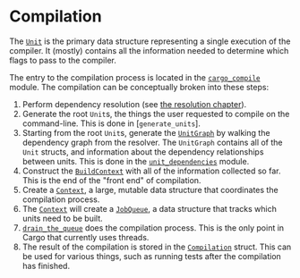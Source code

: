 # Compilation

The [`Unit`] is the primary data structure representing a single execution of
the compiler. It (mostly) contains all the information needed to determine
which flags to pass to the compiler.

The entry to the compilation process is located in the [`cargo_compile`]
module. The compilation can be conceptually broken into these steps:

1. Perform dependency resolution (see [the resolution chapter]).
2. Generate the root `Unit`s, the things the user requested to compile on the
   command-line. This is done in [`generate_units`].
3. Starting from the root `Unit`s, generate the [`UnitGraph`] by walking the
   dependency graph from the resolver. The `UnitGraph` contains all of the
   `Unit` structs, and information about the dependency relationships between
   units. This is done in the [`unit_dependencies`] module.
4. Construct the [`BuildContext`] with all of the information collected so
   far. This is the end of the "front end" of compilation.
5. Create a [`Context`], a large, mutable data structure that coordinates the
   compilation process.
6. The [`Context`] will create a [`JobQueue`], a data structure that tracks
   which units need to be built.
7. [`drain_the_queue`] does the compilation process. This is the only point in
   Cargo that currently uses threads.
8. The result of the compilation is stored in the [`Compilation`] struct. This
   can be used for various things, such as running tests after the compilation
   has finished.

[`cargo_compile`]: https://github.com/rust-lang/cargo/blob/master/src/cargo/ops/cargo_compile.rs
[`generate_targets`]: https://github.com/rust-lang/cargo/blob/e4b65bdc80f2a293447f2f6a808fa7c84bf9a357/src/cargo/ops/cargo_compile.rs#L725-L739
[`UnitGraph`]: https://github.com/rust-lang/cargo/blob/master/src/cargo/core/compiler/unit_graph.rs
[the resolution chapter]: packages.md
[`Unit`]: https://github.com/rust-lang/cargo/blob/master/src/cargo/core/compiler/unit.rs
[`unit_dependencies`]: https://github.com/rust-lang/cargo/blob/master/src/cargo/core/compiler/unit_dependencies.rs
[`BuildContext`]: https://github.com/rust-lang/cargo/blob/master/src/cargo/core/compiler/build_context/mod.rs
[`Context`]: https://github.com/rust-lang/cargo/blob/master/src/cargo/core/compiler/context/mod.rs
[`JobQueue`]: https://github.com/rust-lang/cargo/blob/master/src/cargo/core/compiler/job_queue.rs
[`drain_the_queue`]: https://github.com/rust-lang/cargo/blob/e4b65bdc80f2a293447f2f6a808fa7c84bf9a357/src/cargo/core/compiler/job_queue.rs#L623-L634
[`Compilation`]: https://github.com/rust-lang/cargo/blob/master/src/cargo/core/compiler/compilation.rs
